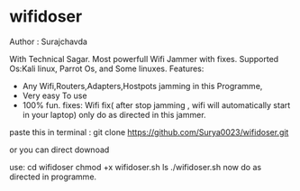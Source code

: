 # wifidoser
Author : Surajchavda

With Technical Sagar.
Most powerfull Wifi Jammer with fixes.
Supported Os:Kali linux, Parrot Os, and Some linuxes.
Features:
* Any Wifi,Routers,Adapters,Hostpots jamming in this Programme,
* Very easy To use 
* 100% fun.
fixes: Wifi fix( after stop jamming , wifi will automatically start in your laptop)
only do as directed in this jammer.

paste this in terminal :
git clone https://github.com/Surya0023/wifidoser.git

or you can direct downoad

use:
cd wifidoser
chmod +x wifidoser.sh
ls
./wifidoser.sh
now do as directed in programme.
